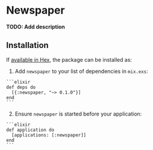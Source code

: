 # Newspaper

**TODO: Add description**

## Installation

If [available in Hex](https://hex.pm/docs/publish), the package can be installed as:

  1. Add `newspaper` to your list of dependencies in `mix.exs`:

    ```elixir
    def deps do
      [{:newspaper, "~> 0.1.0"}]
    end
    ```

  2. Ensure `newspaper` is started before your application:

    ```elixir
    def application do
      [applications: [:newspaper]]
    end
    ```

